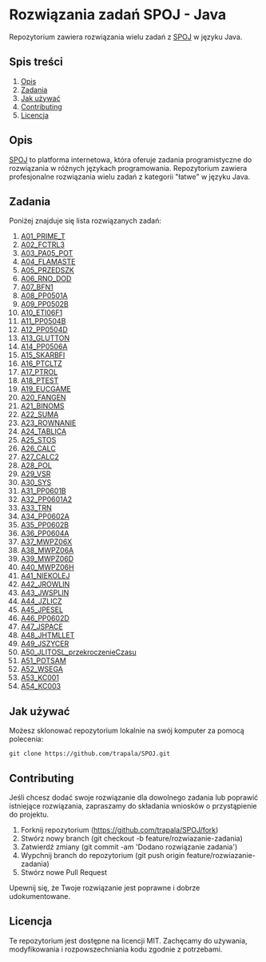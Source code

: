 # Rozwiązania zadań SPOJ - Java

Repozytorium zawiera rozwiązania wielu zadań z [SPOJ](https://pl.spoj.com/problems/latwe/) w języku Java.

## Spis treści

1. [Opis](#opis)
2. [Zadania](#zadania)
3. [Jak używać](#jak-używać)
4. [Contributing](#contributing)
5. [Licencja](#licencja)

## Opis

[SPOJ](https://pl.spoj.com/) to platforma internetowa, która oferuje zadania programistyczne do rozwiązania w różnych językach programowania. Repozytorium zawiera profesjonalne rozwiązania wielu zadań z kategorii "łatwe" w języku Java.

## Zadania

Poniżej znajduje się lista rozwiązanych zadań:

1. [A01_PRIME_T](https://pl.spoj.com/problems/PRIME_T/)
2. [A02_FCTRL3](https://pl.spoj.com/problems/FCTRL3/)
3. [A03_PA05_POT](https://pl.spoj.com/problems/PA05_POT/)
4. [A04_FLAMASTE](https://pl.spoj.com/problems/FLAMASTE/)
5. [A05_PRZEDSZK](https://pl.spoj.com/problems/PRZEDSZK/)
6. [A06_RNO_DOD](https://pl.spoj.com/problems/RNO_DOD/)
7. [A07_BFN1](https://pl.spoj.com/problems/BFN1/)
8. [A08_PP0501A](https://pl.spoj.com/problems/PP0501A/)
9. [A09_PP0502B](https://pl.spoj.com/problems/PP0502B/)
10. [A10_ETI06F1](https://pl.spoj.com/problems/ETI06F1/)
11. [A11_PP0504B](https://pl.spoj.com/problems/PP0504B/)
12. [A12_PP0504D](https://pl.spoj.com/problems/PP0504D/)
13. [A13_GLUTTON](https://pl.spoj.com/problems/GLUTTON/)
14. [A14_PP0506A](https://pl.spoj.com/problems/PP0506A/)
15. [A15_SKARBFI](https://pl.spoj.com/problems/SKARBFI/)
16. [A16_PTCLTZ](https://pl.spoj.com/problems/PTCLTZ/)
17. [A17_PTROL](https://pl.spoj.com/problems/PTROL/)
18. [A18_PTEST](https://pl.spoj.com/problems/PTEST/)
19. [A19_EUCGAME](https://pl.spoj.com/problems/EUCGAME/)
20. [A20_FANGEN](https://pl.spoj.com/problems/FANGEN/)
21. [A21_BINOMS](https://pl.spoj.com/problems/BINOMS/)
22. [A22_SUMA](https://pl.spoj.com/problems/SUMA/)
23. [A23_ROWNANIE](https://pl.spoj.com/problems/ROWNANIE/)
24. [A24_TABLICA](https://pl.spoj.com/problems/TABLICA/)
25. [A25_STOS](https://pl.spoj.com/problems/STOS/)
26. [A26_CALC](https://pl.spoj.com/problems/CALC/)
27. [A27_CALC2](https://pl.spoj.com/problems/CALC2/)
28. [A28_POL](https://pl.spoj.com/problems/POL/)
29. [A29_VSR](https://pl.spoj.com/problems/VSR/)
30. [A30_SYS](https://pl.spoj.com/problems/SYS/)
31. [A31_PP0601B](https://pl.spoj.com/problems/PP0601B/)
32. [A32_PP0601A2](https://pl.spoj.com/problems/PP0601A2/)
33. [A33_TRN](https://pl.spoj.com/problems/TRN/)
34. [A34_PP0602A](https://pl.spoj.com/problems/PP0602A/)
35. [A35_PP0602B](https://pl.spoj.com/problems/PP0602B/)
36. [A36_PP0604A](https://pl.spoj.com/problems/PP0604A/)
37. [A37_MWPZ06X](https://pl.spoj.com/problems/MWPZ06X/)
38. [A38_MWPZ06A](https://pl.spoj.com/problems/MWPZ06A/)
39. [A39_MWPZ06D](https://pl.spoj.com/problems/MWPZ06D/)
40. [A40_MWPZ06H](https://pl.spoj.com/problems/MWPZ06H/)
41. [A41_NIEKOLEJ](https://pl.spoj.com/problems/NIEKOLEJ/)
42. [A42_JROWLIN](https://pl.spoj.com/problems/JROWLIN/)
43. [A43_JWSPLIN](https://pl.spoj.com/problems/JWSPLIN/)
44. [A44_JZLICZ](https://pl.spoj.com/problems/JZLICZ/)
45. [A45_JPESEL](https://pl.spoj.com/problems/JPESEL/)
46. [A46_PP0602D](https://pl.spoj.com/problems/PP0602D/)
47. [A47_JSPACE](https://pl.spoj.com/problems/JSPACE/)
48. [A48_JHTMLLET](https://pl.spoj.com/problems/JHTMLLET/)
49. [A49_JSZYCER](https://pl.spoj.com/problems/JSZYCER/)
50. [A50_JLITOSL_przekroczenieCzasu](https://pl.spoj.com/problems/JLITOSL/)
51. [A51_POTSAM](https://pl.spoj.com/problems/POTSAM/)
52. [A52_WSEGA](https://pl.spoj.com/problems/WSEGA/)
53. [A53_KC001](https://pl.spoj.com/problems/KC001/)
54. [A54_KC003](https://pl.spoj.com/problems/KC003/)

## Jak używać

Możesz sklonować repozytorium lokalnie na swój komputer za pomocą polecenia:

```shell
git clone https://github.com/trapala/SPOJ.git
```

## Contributing
 
Jeśli chcesz dodać swoje rozwiązanie dla dowolnego zadania lub poprawić istniejące rozwiązania, zapraszamy do składania wniosków o przystąpienie do projektu.

1. Forknij repozytorium (https://github.com/trapala/SPOJ/fork)
2. Stwórz nowy branch (git checkout -b feature/rozwiazanie-zadania)
3. Zatwierdź zmiany (git commit -am 'Dodano rozwiązanie zadania')
4. Wypchnij branch do repozytorium (git push origin feature/rozwiazanie-zadania)
5. Stwórz nowe Pull Request

Upewnij się, że Twoje rozwiązanie jest poprawne i dobrze udokumentowane.

## Licencja

Te repozytorium jest dostępne na licencji MIT. Zachęcamy do używania, modyfikowania i rozpowszechniania kodu zgodnie z potrzebami.
